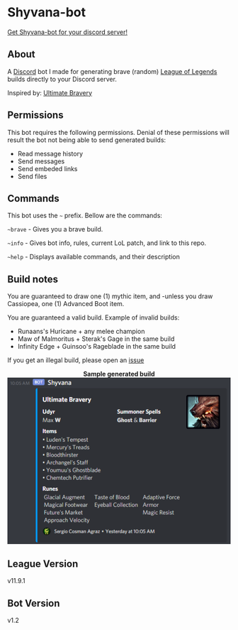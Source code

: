 # Shyvana-bot
[Get Shyvana-bot for your discord server!
](https://discord.com/api/oauth2/authorize?client_id=381961028486823939&permissions=67584&scope=bot)
## About
A [Discord](https://discord.com/) bot I made for generating brave (random) [League of Legends](https://leagueoflegends.com/) builds directly to your Discord server.  

Inspired by: [Ultimate Bravery](https://ultimate-bravery.net/)

## Permissions
This bot requires the following permissions.  Denial of these permissions will result the bot not being able to send generated builds:
- Read message history
- Send messages
- Send embeded links
- Send files

## Commands
This bot uses the `~` prefix.  Bellow are the commands:

`~brave` - Gives you a brave build.

`~info` - Gives bot info, rules, current LoL patch, and link to this repo.

`~help` - Displays available commands, and their description

## Build notes
You are guaranteed to draw one (1) mythic item, and -unless you draw Cassiopea, one (1) Advanced Boot item.

You are guaranteed a valid build.  Example of invalid builds:
- Runaans's Huricane + any melee champion
- Maw of Malmoritus + Sterak's Gage in the same build
- Infinity Edge + Guinsoo's Rageblade in the same build

If you get an illegal build, please open an [issue](https://github.com/CosmanAgraz/shyvana-bot/issues)

<p align="center">
  <b>Sample generated build</b><br>
  <img src="https://github.com/CosmanAgraz/shyvana-bot/blob/master/sample.PNG">
</p>

## League Version
v11.9.1

## Bot Version
v1.2
